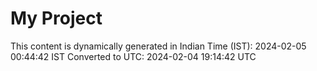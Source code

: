 # My Project

This content is dynamically generated in Indian Time (IST): 2024-02-05 00:44:42 IST
Converted to UTC: 2024-02-04 19:14:42 UTC
